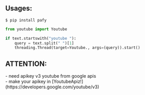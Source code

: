 ## Usages:
```
$ pip install pafy
```

```python
from youtube import Youtube

if text.startswith("youtube "):
    query = text.split(" ")[1]
    threading.Thread(target=Youtube., args=(query)).start()
```

## ATTENTION:
<p>
- need apikey v3 youtube from google apis
<br>
- make your apikey in [YoutubeApiz!](https://developers.google.com/youtube/v3)
</p>
